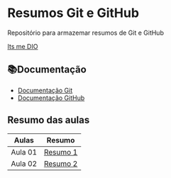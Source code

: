 # Resumos Git e GitHub

Repositório para armazemar resumos de Git e GitHub

[Its me DIO](https://www.dio.me)

## 📚Documentação
- [Documentação Git](https://git-scm.com/docs)
- [Documentação GitHub](https://docs.github.com/)

## Resumo das aulas

| Aulas | Resumo |
|-------|--------|
| Aula 01 | [Resumo 1]() |
| Aula 02 | [Resumo 2]() |



